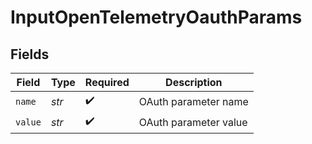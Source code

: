 # InputOpenTelemetryOauthParams


## Fields

| Field                 | Type                  | Required              | Description           |
| --------------------- | --------------------- | --------------------- | --------------------- |
| `name`                | *str*                 | :heavy_check_mark:    | OAuth parameter name  |
| `value`               | *str*                 | :heavy_check_mark:    | OAuth parameter value |